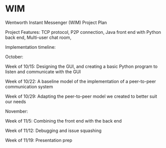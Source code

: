 # WIM
Wentworth Instant Messenger (WIM) Project Plan

Project Features: 
TCP protocol,
P2P connection,
Java front end with Python back end,
Multi-user chat room,

Implementation timeline:

October:

Week of 10/15: Designing the GUI, and creating a basic Python program to listen and communicate with the GUI 

Week of 10/22: A baseline model of the implementation of a peer-to-peer communication system

Week of 10/29: Adapting the peer-to-peer model we created to better suit our needs 

November:

Week of 11/5: Combining the front end with the back end

Week of 11/12: Debugging and issue squashing

Week of 11/19:  Presentation prep
